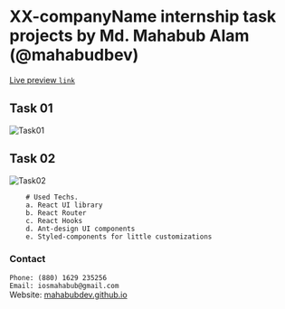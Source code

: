 # XX-companyName internship task projects by Md. Mahabub Alam (@mahabudbev)

[Live preview `link`](https://ibos-tasks-mahabubdev.netlify.app/)

## Task 01
![Task01](https://i.ibb.co/F3QHDbv/ibos-tasks-mahabubdev-netlify-app-task-1.png)

## Task 02
![Task02](https://i.ibb.co/RNPCSTD/ibos-tasks-mahabubdev-netlify-app-task-1-2.png)

```
    # Used Techs.
    a. React UI library
    b. React Router
    c. React Hooks
    d. Ant-design UI components
    e. Styled-components for little customizations
```

### Contact
`Phone: (880) 1629 235256`<br>
`Email: iosmahabub@gmail.com`<br>
Website: [mahabubdev.github.io](https://mahabubdev.github.io/)
